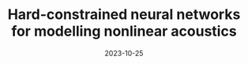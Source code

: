 ---
title: "Hard-constrained neural networks for modelling nonlinear acoustics"
collection: publications
category: manuscripts
permalink: /publication/2023-phys-rev-fluids
excerpt: "<img src='/images/image_2023_phys_rev_fluids.png'> We develop acoustic neural networks, in which prior physical knowledge is embedded as both soft and hard constraints. We predict and extrapolate in time thermoacoustic oscillations, reconstruct pressure and velocity over the entire domain from pressure sensors only, and obtain a model that is robust to noise and generalizable to unseen scenarios."
date: 2023-10-25
venue: 'Physical Review Fluids'
# slidesurl: 'http://academicpages.github.io/files/slides2.pdf'
paperurl: 'https://arxiv.org/pdf/2305.15511'
repourl: 'https://github.com/MagriLab/HCTA'
# citation: 'Defne E. Ozan, Luca Magri (2023). &quot;Hard-constrained neural networks for modelling nonlinear acoustics.&quot; <i>Phys. Rev. Fluids</i>. 8. 103201.'
---